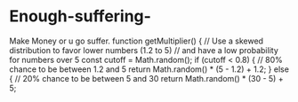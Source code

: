 # Enough-suffering-
Make Money or u go suffer.
function getMultiplier() {
  // Use a skewed distribution to favor lower numbers (1.2 to 5)
  // and have a low probability for numbers over 5
  const cutoff = Math.random();
  if (cutoff < 0.8) { // 80% chance to be between 1.2 and 5
    return Math.random() * (5 - 1.2) + 1.2;
  } else { // 20% chance to be between 5 and 30
    return Math.random() * (30 - 5) + 5;
